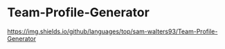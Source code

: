 # Team-Profile-Generator

https://img.shields.io/github/languages/top/sam-walters93/Team-Profile-Generator
